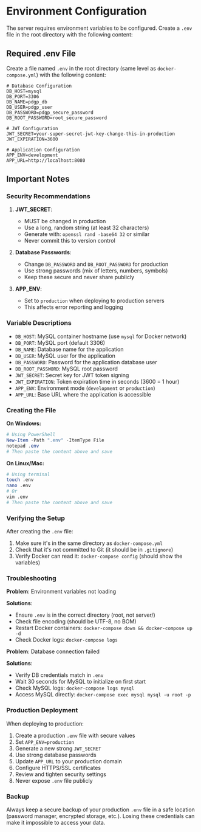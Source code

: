 # Environment Configuration

The server requires environment variables to be configured. Create a `.env` file in the root directory with the following content:

## Required .env File

Create a file named `.env` in the root directory (same level as `docker-compose.yml`) with the following content:

```env
# Database Configuration
DB_HOST=mysql
DB_PORT=3306
DB_NAME=pdgp_db
DB_USER=pdgp_user
DB_PASSWORD=pdgp_secure_password
DB_ROOT_PASSWORD=root_secure_password

# JWT Configuration
JWT_SECRET=your-super-secret-jwt-key-change-this-in-production
JWT_EXPIRATION=3600

# Application Configuration
APP_ENV=development
APP_URL=http://localhost:8080
```

## Important Notes

### Security Recommendations

1. **JWT_SECRET**: 
   - MUST be changed in production
   - Use a long, random string (at least 32 characters)
   - Generate with: `openssl rand -base64 32` or similar
   - Never commit this to version control

2. **Database Passwords**:
   - Change `DB_PASSWORD` and `DB_ROOT_PASSWORD` for production
   - Use strong passwords (mix of letters, numbers, symbols)
   - Keep these secure and never share publicly

3. **APP_ENV**:
   - Set to `production` when deploying to production servers
   - This affects error reporting and logging

### Variable Descriptions

- `DB_HOST`: MySQL container hostname (use `mysql` for Docker network)
- `DB_PORT`: MySQL port (default 3306)
- `DB_NAME`: Database name for the application
- `DB_USER`: MySQL user for the application
- `DB_PASSWORD`: Password for the application database user
- `DB_ROOT_PASSWORD`: MySQL root password
- `JWT_SECRET`: Secret key for JWT token signing
- `JWT_EXPIRATION`: Token expiration time in seconds (3600 = 1 hour)
- `APP_ENV`: Environment mode (`development` or `production`)
- `APP_URL`: Base URL where the application is accessible

### Creating the File

**On Windows:**
```powershell
# Using PowerShell
New-Item -Path ".env" -ItemType File
notepad .env
# Then paste the content above and save
```

**On Linux/Mac:**
```bash
# Using terminal
touch .env
nano .env
# Or
vim .env
# Then paste the content above and save
```

### Verifying the Setup

After creating the `.env` file:

1. Make sure it's in the same directory as `docker-compose.yml`
2. Check that it's not committed to Git (it should be in `.gitignore`)
3. Verify Docker can read it: `docker-compose config` (should show the variables)

### Troubleshooting

**Problem**: Environment variables not loading

**Solutions**:
- Ensure `.env` is in the correct directory (root, not server/)
- Check file encoding (should be UTF-8, no BOM)
- Restart Docker containers: `docker-compose down && docker-compose up -d`
- Check Docker logs: `docker-compose logs`

**Problem**: Database connection failed

**Solutions**:
- Verify DB credentials match in `.env`
- Wait 30 seconds for MySQL to initialize on first start
- Check MySQL logs: `docker-compose logs mysql`
- Access MySQL directly: `docker-compose exec mysql mysql -u root -p`

### Production Deployment

When deploying to production:

1. Create a production `.env` file with secure values
2. Set `APP_ENV=production`
3. Generate a new strong `JWT_SECRET`
4. Use strong database passwords
5. Update `APP_URL` to your production domain
6. Configure HTTPS/SSL certificates
7. Review and tighten security settings
8. Never expose `.env` file publicly

### Backup

Always keep a secure backup of your production `.env` file in a safe location (password manager, encrypted storage, etc.). Losing these credentials can make it impossible to access your data.

